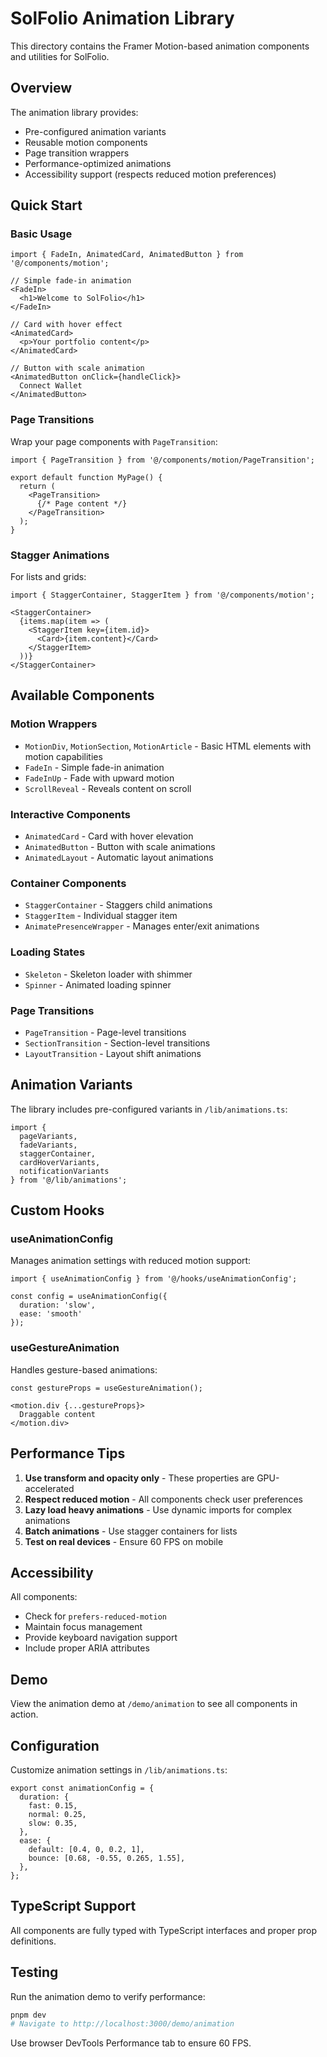 # SolFolio Animation Library

This directory contains the Framer Motion-based animation components and utilities for SolFolio.

## Overview

The animation library provides:
- Pre-configured animation variants
- Reusable motion components
- Page transition wrappers
- Performance-optimized animations
- Accessibility support (respects reduced motion preferences)

## Quick Start

### Basic Usage

```tsx
import { FadeIn, AnimatedCard, AnimatedButton } from '@/components/motion';

// Simple fade-in animation
<FadeIn>
  <h1>Welcome to SolFolio</h1>
</FadeIn>

// Card with hover effect
<AnimatedCard>
  <p>Your portfolio content</p>
</AnimatedCard>

// Button with scale animation
<AnimatedButton onClick={handleClick}>
  Connect Wallet
</AnimatedButton>
```

### Page Transitions

Wrap your page components with `PageTransition`:

```tsx
import { PageTransition } from '@/components/motion/PageTransition';

export default function MyPage() {
  return (
    <PageTransition>
      {/* Page content */}
    </PageTransition>
  );
}
```

### Stagger Animations

For lists and grids:

```tsx
import { StaggerContainer, StaggerItem } from '@/components/motion';

<StaggerContainer>
  {items.map(item => (
    <StaggerItem key={item.id}>
      <Card>{item.content}</Card>
    </StaggerItem>
  ))}
</StaggerContainer>
```

## Available Components

### Motion Wrappers
- `MotionDiv`, `MotionSection`, `MotionArticle` - Basic HTML elements with motion capabilities
- `FadeIn` - Simple fade-in animation
- `FadeInUp` - Fade with upward motion
- `ScrollReveal` - Reveals content on scroll

### Interactive Components
- `AnimatedCard` - Card with hover elevation
- `AnimatedButton` - Button with scale animations
- `AnimatedLayout` - Automatic layout animations

### Container Components
- `StaggerContainer` - Staggers child animations
- `StaggerItem` - Individual stagger item
- `AnimatePresenceWrapper` - Manages enter/exit animations

### Loading States
- `Skeleton` - Skeleton loader with shimmer
- `Spinner` - Animated loading spinner

### Page Transitions
- `PageTransition` - Page-level transitions
- `SectionTransition` - Section-level transitions
- `LayoutTransition` - Layout shift animations

## Animation Variants

The library includes pre-configured variants in `/lib/animations.ts`:

```tsx
import { 
  pageVariants,
  fadeVariants,
  staggerContainer,
  cardHoverVariants,
  notificationVariants 
} from '@/lib/animations';
```

## Custom Hooks

### useAnimationConfig
Manages animation settings with reduced motion support:

```tsx
import { useAnimationConfig } from '@/hooks/useAnimationConfig';

const config = useAnimationConfig({ 
  duration: 'slow',
  ease: 'smooth' 
});
```

### useGestureAnimation
Handles gesture-based animations:

```tsx
const gestureProps = useGestureAnimation();

<motion.div {...gestureProps}>
  Draggable content
</motion.div>
```

## Performance Tips

1. **Use transform and opacity only** - These properties are GPU-accelerated
2. **Respect reduced motion** - All components check user preferences
3. **Lazy load heavy animations** - Use dynamic imports for complex animations
4. **Batch animations** - Use stagger containers for lists
5. **Test on real devices** - Ensure 60 FPS on mobile

## Accessibility

All components:
- Check for `prefers-reduced-motion`
- Maintain focus management
- Provide keyboard navigation support
- Include proper ARIA attributes

## Demo

View the animation demo at `/demo/animation` to see all components in action.

## Configuration

Customize animation settings in `/lib/animations.ts`:

```tsx
export const animationConfig = {
  duration: {
    fast: 0.15,
    normal: 0.25,
    slow: 0.35,
  },
  ease: {
    default: [0.4, 0, 0.2, 1],
    bounce: [0.68, -0.55, 0.265, 1.55],
  },
};
```

## TypeScript Support

All components are fully typed with TypeScript interfaces and proper prop definitions.

## Testing

Run the animation demo to verify performance:

```bash
pnpm dev
# Navigate to http://localhost:3000/demo/animation
```

Use browser DevTools Performance tab to ensure 60 FPS.